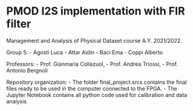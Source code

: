 # PMOD I2S implementation with FIR filter

Management and Analysis of Physical Dataset course A.Y. 2021/2022.

Group 5:
    - Agosti Luca
    - Attar Aidin
    - Baci Ema
    - Coppi Alberto

Professors:
    - Prof. Gianmaria Collazuol,
    - Prof. Andrea Triossi,
    - Prof. Antonio Bergnoli

Repository organization:
    - The folder final_project.srcs contains the final files ready to be used in the computer connected to the FPGA.
    - The Jupyter Notebook contains all python code used for calibration and data analysis
